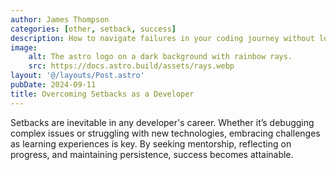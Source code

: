 ```yaml
---
author: James Thompson
categories: [other, setback, success]
description: How to navigate failures in your coding journey without losing motivation.
image:
    alt: The astro logo on a dark background with rainbow rays.
    src: https://docs.astro.build/assets/rays.webp
layout: '@/layouts/Post.astro'
pubDate: 2024-09-11
title: Overcoming Setbacks as a Developer
---
```


Setbacks are inevitable in any developer's career. Whether it’s debugging complex issues or struggling with new technologies, embracing challenges as learning experiences is key. By seeking mentorship, reflecting on progress, and maintaining persistence, success becomes attainable.
